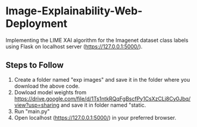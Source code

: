 # Image-Explainability-Web-Deployment
Implementing the LIME XAI algorithm for the Imagenet dataset class labels using Flask on localhost server (https://127.0.0.1:5000/).

## Steps to Follow
1. Create a folder named "exp images" and save it in the folder where you download the above code.
2. Dowload model weights from https://drive.google.com/file/d/1Ts1ntkRQqFgBscfPy1CsXzCLj8Cy0Jbq/view?usp=sharing and save it in folder named "static.
3. Run "main.py"
4. Open localhost (https://127.0.0.1:5000/) in your preferred browser.
